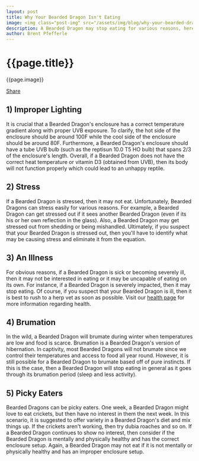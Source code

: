 ```yaml
---
layout: post
title: Why Your Bearded Dragon Isn't Eating
image: <img class="post-img" src="/assets/img/blog/why-your-bearded-dragon-isn't-eating.jpg" alt="Picture of a Bearded Dragon.">
description: A Bearded Dragon may stop eating for various reasons, here are some reasons why your Bearded Dragon may not be eating.
author: Brent Pfefferle
---
```


<!--Show More-->

# {{page.title}}
{{page.image}}

<div class="fb-share-button" data-href="http://www.beardeddragonowners.com/2020/04/10/why-your-bearded-dragon-isn&#039;t-eating.html" data-layout="button_count" data-size="large"><a target="_blank" href="https://www.facebook.com/sharer/sharer.php?u=http%3A%2F%2Fwww.beardeddragonowners.com%2F2020%2F04%2F10%2Fwhy-your-bearded-dragon-isn%27t-eating.html&amp;src=sdkpreparse" class="fb-xfbml-parse-ignore">Share</a></div>

## 1) Improper Lighting

It is crucial that a Bearded Dragon's enclosure has a correct temperature 
gradient along with proper UVB exposure. To clarify, the hot side of the 
enclosure should be around 100F while the cool side of the enclosure should 
be around 80F. Furthermore, a Bearded Dragon's enclosure should have a 
tube UVB bulb (such as the reptisun 10.0 T5 HO bulb) that spans 2/3 of the 
enclosure's length. Overall, if a Bearded Dragon does not have the correct 
heat temperature or vitamin D3 (obtained from UVB), then its body will not 
function properly which could lead to an unhappy reptile.

## 2) Stress

If a Bearded Dragon is stressed, then it may not eat. Unfortunately, Bearded 
Dragons can stress easily for various reasons. For example, a Bearded Dragon 
can get stressed out if it sees another Bearded Dragon (even if its his or 
her own reflection in the glass). Also, a Bearded Dragon may get stressed 
out from shedding or being mishandled. Ultimately, if you suspect that 
your Bearded Dragon is stressed out, then you'll have to identify what 
may be causing stress and eliminate it from the equation.

## 3) An Illness

For obvious reasons, if a Bearded Dragon is sick or becoming severely 
ill, then it may not be interested in eating or it may be uncapable 
of eating on its own. For instance, if a Bearded Dragon is severely 
impacted, then it may stop eating. Of course, if you suspect that 
your Bearded Dragon is ill, then it is best to rush to a herp vet 
as soon as possible. Visit our <a href="/bearded-dragon-health.html" target="_blank">health page</a> 
for more information regarding health.

## 4) Brumation

In the wild, a Bearded Dragon will brumate during winter when temperatures 
are low and food is scarce. Brumation is a Bearded Dragon's version of 
hibernation. In captivity, most Bearded Dragons will not brumate since we 
control their temperatures and access to food all year round. However, it 
is still possible for a Bearded Dragon to brumate based off of pure instincts. 
If this is the case, then a Bearded Dragon will stop eating in general as 
it goes through its brumation period (sleep and less activity).

## 5) Picky Eaters

Bearded Dragons can be picky eaters. One week, a Bearded Dragon might love 
to eat crickets, but then have no interest in them the next week. In this 
scenario, it is suggested to offer variety in a Bearded Dragon's diet and 
mix things up. If the crickets aren't working, then try dubia roaches and 
so on. If a Bearded Dragon continues to show no interest, then consider 
if the Bearded Dragon is mentally and physically healthy and has the 
correct enclosure setup. Again, a Bearded Dragon may not eat if it is 
not mentally or physically healthy and has an improper enclosure setup.
